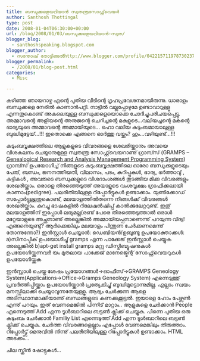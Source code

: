 ```yaml
---
title: ബന്ധുക്കളെയറിയാന്‍ സ്വതന്ത്രസോഫ്റ്റ്‌വെയര്‍
author: Santhosh Thottingal
type: post
date: 2008-01-04T06:30:00+00:00
url: /blog/2008/01/03/ബന്ധുക്കളെയറിയാന്‍-സ്വത/
blogger_blog:
  - santhoshspeaking.blogspot.com
blogger_author:
  - സന്തോഷ് തോട്ടിങ്ങല്‍http://www.blogger.com/profile/04221571197873023782noreply@blogger.com
blogger_permalink:
  - /2008/01/blog-post.html
categories:
  - Misc

---
```

കഴിഞ്ഞ ഞായറാഴ്ച എന്റെ പുതിയ വീടിന്റെ ഗൃഹപ്രവേശനമായിരുന്നു. ധാരാളം ബന്ധുക്കളെ നേരില്‍ കാണാന്‍പറ്റി. നാട്ടില്‍ വല്ലപ്പോഴുമേ ഉണ്ടാവാറുള്ളൂ എന്നതുകൊണ്ട് അകലെയുള്ള ബന്ധുക്കളെയൊക്കെ ചോദിച്ചുപരിചയപ്പെട്ടു. അമ്മാവന്റെ അളിയന്റെ അനുജന്റെ ചെറിച്ചന്റെ മകളുടെ&#8230;വലിയച്ചന്റെ മകന്റെ ഭാര്യയുടെ അമ്മാവന്റെ അമ്മായിയുടെ&#8230; ഹൊ വലിയ കുടുംബമായാലുള്ള ബുദ്ധിമുട്ടേയ്&#8230;!!! ഇതൊക്കെ എങ്ങനെ ഓര്‍ത്തു വയ്ക്കും? ഹും&#8230;വഴിയുണ്ട്&#8230;!!!

കുടുംബവൃക്ഷത്തിലെ ആളുകളുടെ വിവരങ്ങളെ ശേഖരിയ്ക്കാനും അവയെ വിശകലനം ചെയ്യാനുമുള്ള സ്വതന്ത്ര സോഫ്റ്റ്‌വെയറാണു് ഗ്രാമ്പ്സ് (GRAMPS &#8211; [Genealogical Research and Analysis Management Programming System][1])
ഗ്രാമ്പ്സ് ഉപയോഗിച്ച് നിങ്ങളുടെ കുടുംബവൃക്ഷത്തിലെ ഓരോ ബന്ധുക്കളുടെയും പേരു്, ബന്ധം, ജനനത്തീയതി, വിലാസം, പടം, കുറിപ്പുകള്‍, ഭാര്യ, ഭര്‍ത്താവു് , കുട്ടികള്‍ , അവരുടെ ബന്ധുക്കളുടെ വിശദാംശങ്ങള്‍ തുടങ്ങിയ മിക്ക വിവരങ്ങളും ശേഖരിയ്ക്കാം. ഒരാളെ തിരഞ്ഞെടുത്ത് അയാളുടെ വംശവൃക്ഷം ഗ്രാഫിക്കലായി കാണാം(pedigree). പലരീതിയിലുള്ള റിപ്പോര്‍ട്ടുകള്‍ ഉണ്ടാക്കാം. യുണിക്കോഡ് സപ്പോര്‍ട്ടുള്ളതുകൊണ്ട്, മലയാളത്തില്‍തന്നെ നിങ്ങള്‍ക്ക് വിവരങ്ങള്‍ ശേഖരിയ്ക്കാം. കുറച്ചു ഭാഷകളില്‍ റിലേഷന്‍ഷിപ്പ് കാല്‍ക്കുലേറ്ററുണ്ട്. ഇതു് മലയാളത്തിന് ഇപ്പോള്‍ ലഭ്യമല്ല(രണ്ട് പേരെ തിരഞ്ഞെടുത്താല്‍ ഒരാള്‍ മറ്റേയാളുടെ അച്ഛനാണു് അല്ലെങ്കില്‍ അമ്മായിയപ്പനാണെന്നു് പറയുന്ന വിദ്യ! എങ്ങനെയൂണ്ടു്? ആര്‍ക്കെങ്കിലും മലയാളം പിന്തുണ ചേര്‍ക്കണമെന്നു് തോന്നുന്നോ?)
ഇന്‍സ്റ്റാള്‍ ചെയ്യാന്‍:
ഡെബിയന്‍/ഉബുണ്ടു ഉപയോക്താക്കള്‍:
a)സിനാപ്ടിക് ഉപയോഗിച്ചു് gramps എന്ന പാക്കേജ് ഇന്‍സ്റ്റാള്‍ ചെയ്യുക
അല്ലെങ്കില്‍
b)apt-get install gramps
മറ്റു ഡിസ്ട്രിബ്യൂഷനുകള്‍ ഉപയോഗിയ്ക്കുന്നവര്‍ യം മുതലായ പാക്കേജ് മാനേജ്മെന്റ് സോഫ്റ്റ്‌വെയറുകള്‍ ഉപയോഗിയ്ക്കുക

ഇന്‍സ്റ്റാള്‍ ചെയ്ത ശേഷം പ്രയോഗങ്ങള്‍->ഓഫീസ്->GRAMPS Geneology System(Applications->Office->Gramps Geneology System) എന്നെടുത്തു് പ്രവര്‍ത്തിപ്പിയ്ക്കാം
ഉപയോഗിയ്ക്കാന്‍ പ്രത്യേകിച്ചു് ബുദ്ധിമുട്ടൊന്നുമില്ല. എല്ലാം സ്വയം മനസ്സിലാക്കി ചെയ്യാവുന്നതേയുള്ളൂ. ആദ്യം ചേര്‍ക്കുന്ന ആളെ അടിസ്ഥാനമാക്കിയാണു് ബന്ധങ്ങളുടെ കണക്കുക്കൂട്ടല്‍. ഇയാളെ ഹോം പേഴ്സണ്‍ എന്നു് പറയും. ഇത് വേണമെങ്കില്‍ പിന്നിട് മാറ്റാം.. ആളുകളെ ചേര്‍ക്കാന്‍ People എന്നെടുത്ത് Add എന്ന ടൂള്‍ബാറിലെ ബട്ടണ്‍ ക്ലിക്ക് ചെയ്യുക. പിന്നെ പുതിയ ഒരു കുടുംബം ചേര്‍ക്കാന്‍ Familiy List എന്നെടുത്ത് Add എന്ന ടൂള്‍ബാറിലെ ബട്ടണ്‍ ക്ലിക്ക് ചെയ്യുക. ചേര്‍ത്ത വിവരങ്ങളെല്ലാം എപ്പോള്‍ വേണമെങ്കിലും തിരുത്താം.
റിപ്പോര്‍ട്ട്സ് മെനുവില്‍ നിന്നു് പലരീതിയിലുള്ള റിപ്പോര്‍ട്ടുകള്‍ ഉണ്ടാക്കാം. HTML അടക്കം&#8230;

ചില സ്ക്രീന്‍ ഷോട്ടുകള്‍&#8230;
<a onblur="try {parent.deselectBloggerImageGracefully();} catch(e) {}" href="http://1.bp.blogspot.com/_yXi4s2T6Sz4/R30Ln1deYmI/AAAAAAAAADA/hTkCjLAwqfE/s1600-h/GRAMPS4.png"><img style="cursor: pointer;" src="http://1.bp.blogspot.com/_yXi4s2T6Sz4/R30Ln1deYmI/AAAAAAAAADA/hTkCjLAwqfE/s320/GRAMPS4.png" alt="" id="BLOGGER_PHOTO_ID_5151286327775224418" border="0" /></a><a onblur="try {parent.deselectBloggerImageGracefully();} catch(e) {}" href="http://4.bp.blogspot.com/_yXi4s2T6Sz4/R30MXldeYoI/AAAAAAAAADQ/0t0laJH_HLY/s1600-h/GRAMPS6.png"><img style="cursor: pointer;" src="http://4.bp.blogspot.com/_yXi4s2T6Sz4/R30MXldeYoI/AAAAAAAAADQ/0t0laJH_HLY/s320/GRAMPS6.png" alt="" id="BLOGGER_PHOTO_ID_5151287148113977986" border="0" /></a>
<a onblur="try {parent.deselectBloggerImageGracefully();} catch(e) {}" href="http://1.bp.blogspot.com/_yXi4s2T6Sz4/R30Mx1deYpI/AAAAAAAAADY/St_WqF3etQc/s1600-h/GRAMPS1.png"><img style="cursor: pointer;" src="http://1.bp.blogspot.com/_yXi4s2T6Sz4/R30Mx1deYpI/AAAAAAAAADY/St_WqF3etQc/s320/GRAMPS1.png" alt="" id="BLOGGER_PHOTO_ID_5151287599085544082" border="0" /></a><a onblur="try {parent.deselectBloggerImageGracefully();} catch(e) {}" href="http://2.bp.blogspot.com/_yXi4s2T6Sz4/R30NBFdeYqI/AAAAAAAAADg/wnESzpjxvjk/s1600-h/GRAMPS2.png"><img style="cursor: pointer;" src="http://2.bp.blogspot.com/_yXi4s2T6Sz4/R30NBFdeYqI/AAAAAAAAADg/wnESzpjxvjk/s320/GRAMPS2.png" alt="" id="BLOGGER_PHOTO_ID_5151287861078549154" border="0" /></a>

 [1]: http://gramps-project.org/